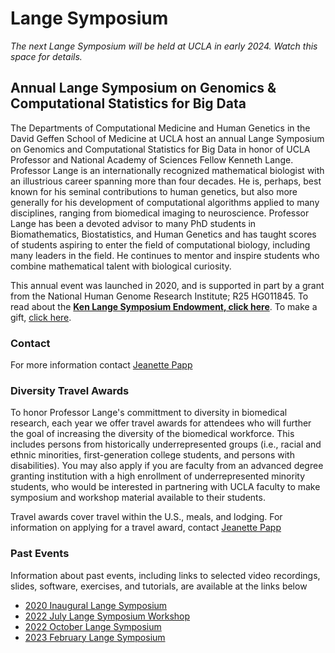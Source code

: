 # Lange Symposium

*The next Lange Symposium will be held at UCLA in early 2024. Watch this space for details.*

## Annual Lange Symposium on Genomics & Computational Statistics for Big Data

The Departments of Computational Medicine and Human Genetics in the David Geffen School of Medicine at UCLA host an annual Lange Symposium on Genomics and Computational Statistics for Big Data in honor of UCLA Professor and National Academy of Sciences Fellow Kenneth Lange. Professor Lange is an internationally recognized mathematical biologist with an illustrious career spanning more than four decades. He is, perhaps, best known for his seminal contributions to human genetics, but also more generally for his development of computational algorithms applied to many disciplines, ranging from biomedical imaging to neuroscience. Professor Lange has been a devoted advisor to many PhD students in Biomathematics, Biostatistics, and Human Genetics and has taught scores of students aspiring to enter the field of computational biology, including many leaders in the field. He continues to mentor and inspire students who combine mathematical talent with biological curiosity.

This annual event was launched in 2020, and is supported in part by a grant from the National Human Genome Research Institute; R25 HG011845. To read about the **[Ken Lange Symposium Endowment, click here](https://compmed.ucla.edu/ken-lange-symposium-endowment)**. To make a gift, [click here](https://giving.ucla.edu/Campaign/Donate.aspx?SiteNum=3167&fund=64621O&code=M-19409).

### Contact

For more information contact [Jeanette Papp](mailto:jcpapp@ucla.edu?subject=Lange_Symposium)

### Diversity Travel Awards

To honor Professor Lange's committment to diversity in biomedical research, each year we offer travel awards for attendees who will further the goal of increasing the diversity of the biomedical workforce. This includes persons from historically underrepresented groups (i.e., racial and ethnic minorities, first-generation college students, and persons with disabilities). You may also apply if you are faculty from an advanced degree granting institution with a high enrollment of underrepresented minority students, who would be interested in partnering with UCLA faculty to make symposium and workshop material available to their students. 

Travel awards cover travel within the U.S., meals, and lodging. For information on applying for a travel award, contact [Jeanette Papp](mailto:jcpapp@ucla.edu?subject=Lange_Symposium)

### Past Events

Information about past events, including links to selected video recordings, slides, software, exercises, and tutorials, are available at the links below
- [2020 Inaugural Lange Symposium](https://langesymposium.github.io/2020/)
- [2022 July Lange Symposium Workshop](https://langesymposium.github.io/2022-July-Workshop/)
- [2022 October Lange Symposium](https://langesymposium.github.io/2022-October-Symposium/)
- [2023 February Lange Symposium](https://langesymposium.github.io/2023-February-Symposium/)
